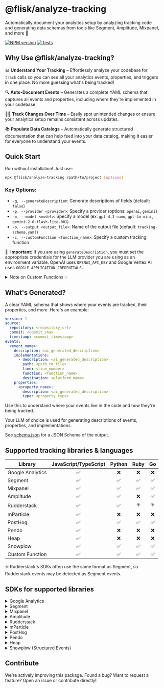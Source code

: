 # @flisk/analyze-tracking

Automatically document your analytics setup by analyzing tracking code and generating data schemas from tools like Segment, Amplitude, Mixpanel, and more 🚀

[![NPM version](https://img.shields.io/npm/v/@flisk/analyze-tracking.svg)](https://www.npmjs.com/package/@flisk/analyze-tracking) [![Tests](https://github.com/fliskdata/analyze-tracking/actions/workflows/tests.yml/badge.svg?branch=main)](https://github.com/fliskdata/analyze-tracking/actions/workflows/tests.yml)


## Why Use @flisk/analyze-tracking?
📊 **Understand Your Tracking** – Effortlessly analyze your codebase for `track` calls so you can see all your analytics events, properties, and triggers in one place. No more guessing what's being tracked!

🔍 **Auto-Document Events** – Generates a complete YAML schema that captures all events and properties, including where they're implemented in your codebase.

🕵️‍♂️ **Track Changes Over Time** – Easily spot unintended changes or ensure your analytics setup remains consistent across updates.

📚 **Populate Data Catalogs** – Automatically generate structured documentation that can help feed into your data catalog, making it easier for everyone to understand your events.


## Quick Start

Run without installation! Just use:

```sh
npx @flisk/analyze-tracking /path/to/project [options]
```

### Key Options:
- `-g, --generateDescription`: Generate descriptions of fields (default: `false`)
- `-p, --provider <provider>`: Specify a provider (options: `openai`, `gemini`)
- `-m, --model <model>`: Specify a model (ex: `gpt-4.1-nano`, `gpt-4o-mini`, `gemini-2.0-flash-lite-001`)
- `-o, --output <output_file>`: Name of the output file (default: `tracking-schema.yaml`)
- `-c, --customFunction <function_name>`: Specify a custom tracking function

🔑&nbsp; **Important:** If you are using `generateDescription`, you must set the appropriate credentials for the LLM provider you are using as an environment variable. OpenAI uses `OPENAI_API_KEY` and Google Vertex AI uses `GOOGLE_APPLICATION_CREDENTIALS`.

<details>
  <summary>Note on Custom Functions 💡</summary>

  Use this if you have your own in-house tracker or a wrapper function that calls other tracking libraries.

  We currently only support functions that follow the following format:
  
  **JavaScript/TypeScript/Python/Ruby:**
  ```js
  yourCustomTrackFunctionName('<event_name>', {
    <event_parameters>
  });
  ```
  
  **Go:**
  ```go
  yourCustomTrackFunctionName("<event_name>", map[string]any{}{
    "<property_name>": "<property_value>",
  })
  ```
</details>


## What's Generated?
A clear YAML schema that shows where your events are tracked, their properties, and more.
Here's an example:

```yaml
version: 1
source:
  repository: <repository_url>
  commit: <commit_sha>
  timestamp: <commit_timestamp>
events:
  <event_name>:
    description: <ai_generated_description>
    implementations:
      - description: <ai_generated_description>
        path: <path_to_file>
        line: <line_number>
        function: <function_name>
        destination: <platform_name>
    properties:
      <property_name>:
        description: <ai_generated_description>
        type: <property_type>
```

Use this to understand where your events live in the code and how they're being tracked.

Your LLM of choice is used for generating descriptions of events, properties, and implementations.

See [schema.json](schema.json) for a JSON Schema of the output.
 

## Supported tracking libraries & languages

| Library | JavaScript/TypeScript | Python | Ruby | Go |
|---------|:---------------------:|:------:|:----:|:--:|
| Google Analytics  | ✅ | ❌ | ❌ | ❌ |
| Segment           | ✅ | ✅ | ✅ | ✅ |
| Mixpanel          | ✅ | ✅ | ✅ | ✅ |
| Amplitude         | ✅ | ✅ | ❌ | ✅ |
| Rudderstack       | ✅ | ✅ | ✳️ | ✳️ |
| mParticle         | ✅ | ❌ | ❌ | ❌ |
| PostHog           | ✅ | ✅ | ✅ | ✅ |
| Pendo             | ✅ | ❌ | ❌ | ❌ |
| Heap              | ✅ | ❌ | ❌ | ❌ |
| Snowplow          | ✅ | ✅ | ✅ | ✅ |
| Custom Function   | ✅ | ✅ | ✅ | ✅ |

✳️ Rudderstack's SDKs often use the same format as Segment, so Rudderstack events may be detected as Segment events.


## SDKs for supported libraries

<details>
  <summary>Google Analytics</summary>

  **JavaScript/TypeScript**
  ```js
  gtag('event', '<event_name>', {
    '<property_name>': '<property_value>'
  });
  ```
</details>

<details>
  <summary>Segment</summary>

  **JavaScript/TypeScript**
  ```js
  analytics.track('<event_name>', {
    '<property_name>': '<property_value>'
  });
  ```

  **Python**
  ```python
  analytics.track('<event_name>', {
    '<property_name>': '<property_value>'
  })
  ```

  **Ruby**
  ```ruby
  Analytics.track(
    event: '<event_name>',
    properties: {
      '<property_name>': '<property_value>'
    }
  )
  ```

  **Go**
  ```go
  client.Enqueue(analytics.Track{
    UserId: "user-id",
    Event:  "<event_name>",
    Properties: analytics.NewProperties().
      Set("<property_name>", "<property_value>"),
  })
  ```
</details>

<details>
  <summary>Mixpanel</summary>

  **JavaScript/TypeScript**
  ```js
  mixpanel.track('<event_name>', {
    '<property_name>': '<property_value>'
  });
  ```

  **Python**
  ```python
  mixpanel.track('<event_name>', {
    '<property_name>': '<property_value>'
  })
  ```

  **Ruby**
  ```ruby
  tracker.track('<distinct_id>', '<event_name>', {
    '<property_name>': '<property_value>'
  })
  ```

  **Go**
  ```go
  ctx := context.Background()
  mp := mixpanel.NewApiClient("YOUR_PROJECT_TOKEN")
  mp.Track(ctx, []*mixpanel.Event{
    mp.NewEvent("<event_name>", "", map[string]any{}{
      "<property_name>": "<property_value>",
    }),
  })
  ```
</details>

<details>
  <summary>Amplitude</summary>

  **JavaScript/TypeScript**
  ```js
  amplitude.logEvent('<event_name>', {
    <event_parameters>
  });
  ```

  **Python**
  ```python
  client.track(
    BaseEvent(
      event_type="<event_name>",
      user_id="<user_id>",
      event_properties={
        "<property_name>": "<property_value>",
      },
    )
  )
  ```

  **Go**
  ```go
  client.Track(amplitude.Event{
    UserID:    "<user_id>",
    EventType: "<event_name>",
    EventProperties: map[string]any{}{
      "<property_name>": "<property_value>",
    },
  })
  ```
</details>

<details>
  <summary>Rudderstack</summary>

  **JavaScript/TypeScript**
  ```js
  rudderanalytics.track('<event_name>', {
    <event_parameters>
  });
  ```

  **Python**
  ```python
  rudder_analytics.track('<event_name>', {
    '<property_name>': '<property_value>'
  })
  ```

  **Ruby**
  ```ruby
  analytics.track(
    user_id: '<user_id>',
    event: '<event_name>',
    properties: {
      '<property_name>': '<property_value>'
    }
  )
  ```

  **Go**
  ```go
  client.Enqueue(analytics.Track{
    UserId: "<user_id>",
    Event:  "<event_name>",
    Properties: analytics.NewProperties().
      Set("<property_name>", "<property_value>"),
  })
  ```
</details>

<details>
  <summary>mParticle</summary>

  **JavaScript/TypeScript**
  ```js
  mParticle.logEvent('<event_name>', {
    '<property_name>': '<property_value>'
  });
  ```
</details>

<details>
  <summary>PostHog</summary>

  **JavaScript/TypeScript**
  ```js
  posthog.capture('<event_name>', {
    '<property_name>': '<property_value>'
  });
  ```

  **Python**
  ```python
  posthog.capture('distinct_id', '<event_name>', {
    '<property_name>': '<property_value>'
  })
  # Or
  posthog.capture(
    'distinct_id',
    event='<event_name>',
    properties={
      '<property_name>': '<property_value>'
    }
  )
  ```

  **Ruby**
  ```ruby
  posthog.capture({
    distinct_id: '<distinct_id>',
    event: '<event_name>',
    properties: {
      '<property_name>': '<property_value>'
    }
  })
  ```

  **Go**
  ```go
  client.Enqueue(posthog.Capture{
    DistinctId: "<distinct_id>",
    Event:      "<event_name>",
    Properties: posthog.NewProperties().
      Set("<property_name>", "<property_value>"),
  })
  ```
</details>

<details>
  <summary>Pendo</summary>

  **JavaScript/TypeScript**
  ```js
  pendo.track('<event_name>', {
    <event_parameters>
  });
  ```

  **Python**
  ```python
  pendo.track('<event_name>', {
    '<property_name>': '<property_value>'
  })
  ```


</details>

<details>
  <summary>Heap</summary>

  **JavaScript/TypeScript**
  ```js
  heap.track('<event_name>', {
    <event_parameters>
  });
  ```

  **Python**
  ```python
  heap.track('<event_name>', {
    '<property_name>': '<property_value>'
  })
  ```


</details>

<details>
  <summary>Snowplow (Structured Events)</summary>

  **JavaScript/TypeScript**
  ```js
  snowplow('trackStructEvent', {
    action: '<event_name>',
    category: '<category>',
    label: '<label>',
    property: '<property>',
    value: <value>
  });
  ```

  **Python**
  ```python
  tracker.track(StructuredEvent(
    action="<event_name>",
    category="<category>",
    label="<label>",
    property_="<property>",
    value=<value>,
  ))
  ```

  **Ruby**
  ```ruby
  tracker.track_struct_event(
    action: '<event_name>',
    category: '<category>',
    label: '<label>',
    property: '<property>',
    value: <value>
  )
  ```

  **Go**
  ```go
  tracker.TrackStructEvent(sp.StructuredEvent{
		Action:   sp.NewString("<event_name>"),
		Category: sp.NewString("<category>"),
		Label:    sp.NewString("<label>"),
		Property: sp.NewString("<property>"),
		Value:    sp.NewFloat64(<value>),
	})
  ```
</details>


## Contribute
We're actively improving this package. Found a bug? Want to request a feature? Open an issue or contribute directly!

